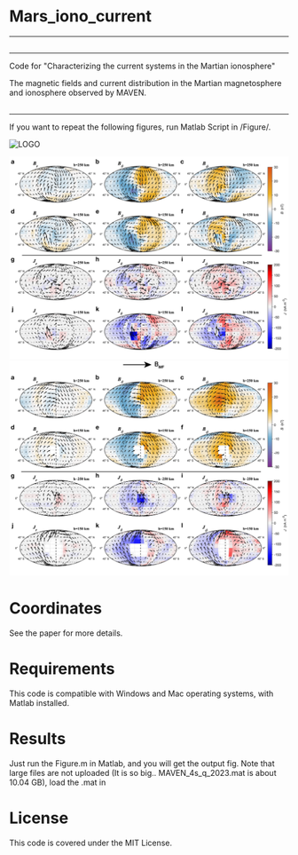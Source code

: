 # Mars_iono_current
---
##
---

Code for "Characterizing the current systems in the Martian ionosphere"


The magnetic fields and current distribution in the Martian magnetosphere and ionosphere observed by MAVEN.

## 
---
If you want to repeat the following figures, run Matlab Script in /Figure/. 

![LOGO](Figure/Fig/Figure1hh.png)

![LOGO](Figure/Fig/Figure2_mso.png)
![LOGO](Figure/Fig/Figure2_mse.png)


 # Coordinates
  
See the paper for more details.

  # Requirements
  
  This code is compatible with Windows and Mac operating systems, with Matlab installed. 
  
  # Results
  
  Just run the Figure.m in Matlab, and you will get the output fig. Note that large files are not uploaded (It is so big.. MAVEN_4s_q_2023.mat is about 10.04 GB), load the .mat in 

  
  # License
  This code is covered under the MIT License.
